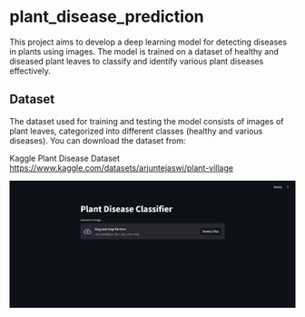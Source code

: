 # plant_disease_prediction

This project aims to develop a deep learning model for detecting diseases in plants using images. The model is trained on a dataset of healthy and diseased plant leaves to classify and identify various plant diseases effectively.


## Dataset
The dataset used for training and testing the model consists of images of plant leaves, categorized into different classes (healthy and various diseases). You can download the dataset from:

Kaggle Plant Disease Dataset
https://www.kaggle.com/datasets/arjuntejaswi/plant-village




![User interface](https://github.com/Jay5127/plant_disease_prediction/blob/main/Screenshot%202024-10-10%20195141.png)
